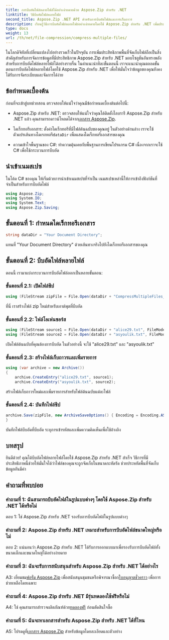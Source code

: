 ```yaml
---
title: การบีบอัดไฟล์หลายไฟล์ได้อย่างง่ายดายด้วย Aspose.Zip สำหรับ .NET
linktitle: วิธีบีบอัดไฟล์หลายไฟล์
second_title: Aspose.Zip .NET API สำหรับการบีบอัดไฟล์และการเก็บถาวร
description: เรียนรู้วิธีการบีบอัดไฟล์หลายไฟล์อย่างง่ายดายโดยใช้ Aspose.Zip สำหรับ .NET เพิ่มประสิทธิภาพพื้นที่จัดเก็บข้อมูลและปรับปรุงการจัดการไฟล์ด้วยคำแนะนำที่ครอบคลุมนี้
type: docs
weight: 13
url: /th/net/file-compression/compress-multiple-files/
---
```

ในโลกดิจิทัลที่เปลี่ยนแปลงไปอย่างรวดเร็วในปัจจุบัน การเพิ่มประสิทธิภาพพื้นที่จัดเก็บไฟล์ถือเป็นสิ่งสำคัญสำหรับการจัดการข้อมูลที่มีประสิทธิภาพ Aspose.Zip สำหรับ .NET มอบโซลูชันอันทรงพลังสำหรับการบีบอัดไฟล์หลายไฟล์ได้อย่างราบรื่น ในคำแนะนำทีละขั้นตอนนี้ เราจะแนะนำคุณตลอดขั้นตอนการบีบอัดไฟล์หลายไฟล์โดยใช้ Aspose.Zip สำหรับ .NET เพื่อให้มั่นใจว่าข้อมูลของคุณยังคงได้รับการจัดระเบียบและจัดการได้ง่าย

## ข้อกำหนดเบื้องต้น

ก่อนที่จะเข้าสู่บทช่วยสอน ตรวจสอบให้แน่ใจว่าคุณมีข้อกำหนดเบื้องต้นต่อไปนี้:

-  Aspose.Zip สำหรับ .NET: ตรวจสอบให้แน่ใจว่าคุณได้ติดตั้งไลบรารี Aspose.Zip สำหรับ .NET แล้ว คุณสามารถดาวน์โหลดได้จาก[เอกสาร Aspose.Zip](https://reference.aspose.com/zip/net/).

-  ไดเร็กทอรีเอกสาร: ตั้งค่าไดเร็กทอรีที่มีไฟล์ต้นฉบับของคุณอยู่ ในตัวอย่างด้านล่าง เราจะใช้ตัวแปรเส้นทางไดเรกทอรี`dataDir` เพื่อแสดงไดเร็กทอรีเอกสารของคุณ

- ความเข้าใจพื้นฐานของ C#: ทำความคุ้นเคยกับพื้นฐานการเขียนโปรแกรม C# เนื่องจากเราจะใช้ C# เพื่อใช้กระบวนการบีบอัด

## นำเข้าเนมสเปซ

ในโค้ด C# ของคุณ ให้เริ่มด้วยการนำเข้าเนมสเปซที่จำเป็น เนมสเปซเหล่านี้ให้การเข้าถึงฟังก์ชันที่จำเป็นสำหรับการบีบอัดไฟล์

```csharp
using Aspose.Zip;
using System.IO;
using System.Text;
using Aspose.Zip.Saving;
```

## ขั้นตอนที่ 1: กำหนดไดเร็กทอรีเอกสาร

```csharp
string dataDir = "Your Document Directory";
```

แทนที่ "Your Document Directory" ด้วยเส้นทางจริงไปยังไดเร็กทอรีเอกสารของคุณ

## ขั้นตอนที่ 2: บีบอัดไฟล์หลายไฟล์

ตอนนี้ เรามาแบ่งกระบวนการบีบอัดไฟล์ออกเป็นหลายขั้นตอน:

### ขั้นตอนที่ 2.1: เปิดไฟล์ซิป

```csharp
using (FileStream zipFile = File.Open(dataDir + "CompressMultipleFiles_out.zip", FileMode.Create))
```

ที่นี่ เราสร้างไฟล์ zip ใหม่สำหรับเอาต์พุตที่บีบอัด

### ขั้นตอนที่ 2.2: ไฟล์โอเพ่นซอร์ส

```csharp
using (FileStream source1 = File.Open(dataDir + "alice29.txt", FileMode.Open, FileAccess.Read))
using (FileStream source2 = File.Open(dataDir + "asyoulik.txt", FileMode.Open, FileAccess.Read))
```

เปิดไฟล์ต้นฉบับที่คุณต้องการบีบอัด ในตัวอย่างนี้ จะใช้ "alice29.txt" และ "asyoulik.txt"

### ขั้นตอนที่ 2.3: สร้างไฟล์เก็บถาวรและเพิ่มรายการ

```csharp
using (var archive = new Archive())
{
    archive.CreateEntry("alice29.txt", source1);
    archive.CreateEntry("asyoulik.txt", source2);
```

สร้างไฟล์เก็บถาวรใหม่และเพิ่มรายการสำหรับไฟล์ต้นฉบับแต่ละไฟล์

### ขั้นตอนที่ 2.4: บันทึกไฟล์ซิป

```csharp
archive.Save(zipFile, new ArchiveSaveOptions() { Encoding = Encoding.ASCII, ArchiveComment = "There are two poems from Canterbury corpus" });
}
```

บันทึกไฟล์บีบอัดที่บีบอัด ระบุการเข้ารหัสและเพิ่มความคิดเห็นเพื่อใช้อ้างอิง

## บทสรุป

ยินดีด้วย! คุณได้บีบอัดไฟล์หลายไฟล์โดยใช้ Aspose.Zip สำหรับ .NET สำเร็จ วิธีการที่มีประสิทธิภาพนี้ช่วยให้มั่นใจได้ว่าไฟล์ของคุณจะถูกจัดเก็บในขนาดกะทัดรัด ช่วยประหยัดพื้นที่จัดเก็บข้อมูลอันมีค่า

## คำถามที่พบบ่อย

### คำถามที่ 1: ฉันสามารถบีบอัดไฟล์ในรูปแบบต่างๆ โดยใช้ Aspose.Zip สำหรับ .NET ได้หรือไม่

ตอบ 1: ใช่ Aspose.Zip สำหรับ .NET รองรับการบีบอัดไฟล์ในรูปแบบต่างๆ

### คำถามที่ 2: Aspose.Zip สำหรับ .NET เหมาะสำหรับการบีบอัดไฟล์ขนาดใหญ่หรือไม่

ตอบ 2: แน่นอนว่า Aspose.Zip สำหรับ .NET ได้รับการออกแบบมาเพื่อรองรับการบีบอัดไฟล์ทั้งขนาดเล็กและขนาดใหญ่ได้อย่างง่ายดาย

### คำถามที่ 3: ฉันจะรับการสนับสนุนสำหรับ Aspose.Zip สำหรับ .NET ได้อย่างไร

 A3: เยี่ยมชม[ฟอรั่ม Aspose.Zip](https://forum.aspose.com/c/zip/37) เพื่อสนับสนุนชุมชนหรือพิจารณาซื้อก[ใบอนุญาตชั่วคราว](https://purchase.aspose.com/temporary-license/) เพื่อการช่วยเหลือโดยเฉพาะ

### คำถามที่ 4: Aspose.Zip สำหรับ .NET มีรุ่นทดลองใช้ฟรีหรือไม่

 A4: ใช่ คุณสามารถสำรวจผลิตภัณฑ์ด้วย[ทดลองฟรี](https://releases.aspose.com/zip/net) ก่อนตัดสินใจซื้อ

### คำถามที่ 5: ฉันจะหาเอกสารสำหรับ Aspose.Zip สำหรับ .NET ได้ที่ไหน

 A5: โปรดดูที่[เอกสาร Aspose.Zip](https://reference.aspose.com/zip/net/) สำหรับข้อมูลโดยละเอียดและตัวอย่าง